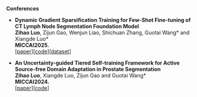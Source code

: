 
**Conferences**
* <b> Dynamic Gradient Sparsification Training for Few-Shot Fine-tuning of CT Lymph Node Segmentation Foundation Model</b> <br>
<b>Zihao Luo</b>, Zijun Gao, Wenjun Liao, Shichuan Zhang, Guotai Wang* and Xiangde Luo*<br>
<b>MICCAI2025.</b><br>
[[paper](https://arxiv.org/pdf/2503.00748)][[code](https://github.com/Zihaoluoh/LN-Seg-FM)][[dataset](https://github.com/Luoxd1996/MSHub)]

* <b> An Uncertainty-guided Tiered Self-training Framework for Active Source-free Domain Adaptation in Prostate Segmentation</b> <br>
<b>Zihao Luo</b>, Xiangde Luo, Zijun Gao and Guotai Wang*<br>
<b>MICCAI2024.</b><br>
[[paper](https://arxiv.org/abs/2407.02893)][[code](https://github.com/HiLab-git/UGTST)]
